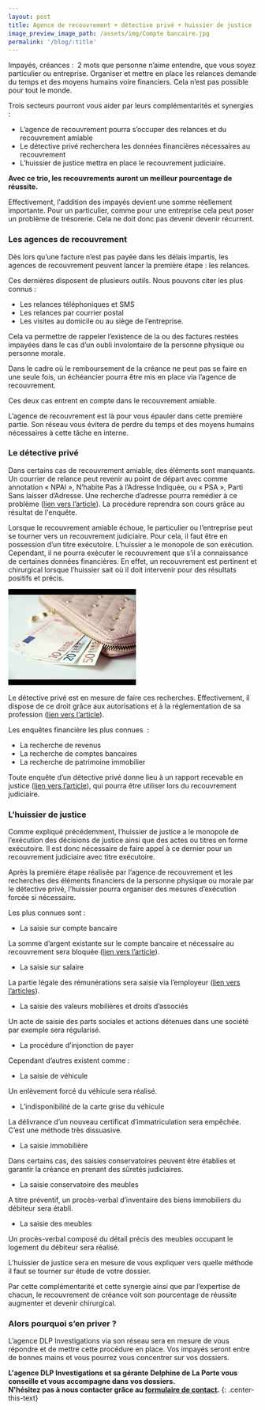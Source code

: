 ```yaml
---
layout: post
title: Agence de recouvrement + détective privé + huissier de justice
image_preview_image_path: /assets/img/Compte bancaire.jpg
permalink: '/blog/:title'
---
```


Impay&eacute;s, cr&eacute;ances :&nbsp; 2 mots que personne n’aime entendre, que vous soyez particulier ou entreprise. Organiser et mettre en place les relances demande du temps et des moyens humains voire financiers. Cela n’est pas possible pour tout le monde.

Trois secteurs pourront vous aider par leurs compl&eacute;mentarit&eacute;s et synergies :

* L’agence de recouvrement pourra s’occuper des relances et du recouvrement amiable
* Le d&eacute;tective priv&eacute; recherchera les donn&eacute;es financi&egrave;res n&eacute;cessaires au recouvrement
* L’huissier de justice mettra en place le recouvrement judiciaire.

**Avec ce trio, les recouvrements auront un meilleur pourcentage de r&eacute;ussite.**

Effectivement, l'addition des impay&eacute;s devient une somme r&eacute;ellement importante. Pour un particulier, comme pour une entreprise cela peut poser un probl&egrave;me de tr&eacute;sorerie. Cela ne doit donc pas devenir devenir r&eacute;current.

### Les agences de recouvrement

D&egrave;s lors qu’une facture n’est pas pay&eacute;e dans les d&eacute;lais impartis, les agences de recouvrement peuvent lancer la premi&egrave;re &eacute;tape : les relances.

Ces derni&egrave;res disposent de plusieurs outils. Nous pouvons citer les plus connus :

* Les relances t&eacute;l&eacute;phoniques et SMS
* Les relances par courrier postal
* Les visites au domicile ou au si&egrave;ge de l’entreprise.

Cela va permettre de rappeler l’existence de la ou des factures rest&eacute;es impay&eacute;es dans le cas d’un oubli involontaire de la personne physique ou personne morale.

Dans le cadre o&ugrave; le remboursement de la cr&eacute;ance ne peut pas se faire en une seule fois, un &eacute;ch&eacute;ancier pourra &ecirc;tre mis en place via l’agence de recouvrement.

Ces deux cas entrent en compte dans le recouvrement amiable.

L’agence de recouvrement est l&agrave; pour vous &eacute;pauler dans cette premi&egrave;re partie. Son r&eacute;seau vous &eacute;vitera de perdre du temps et des moyens humains n&eacute;cessaires &agrave; cette t&acirc;che en interne.

### Le d&eacute;tective priv&eacute;

Dans certains cas de recouvrement amiable, des &eacute;l&eacute;ments sont manquants. Un courrier de relance peut revenir au point de d&eacute;part avec comme annotation &laquo; NPAI &raquo;, N’habite Pas &agrave; l’Adresse Indiqu&eacute;e, ou &laquo; PSA &raquo;, Parti Sans laisser d’Adresse. Une recherche d’adresse pourra rem&eacute;dier &agrave; ce probl&egrave;me ([lien vers l’article](https://dlp-investigations.fr/recherche-de-debiteur/)). La proc&eacute;dure reprendra son cours gr&acirc;ce au r&eacute;sultat de l'enqu&ecirc;te.

Lorsque le recouvrement amiable &eacute;choue, le particulier ou l’entreprise peut se tourner vers un recouvrement judiciaire. Pour cela, il faut &ecirc;tre en possession d’un titre ex&eacute;cutoire. L’huissier a le monopole de son ex&eacute;cution. Cependant, il ne pourra ex&eacute;cuter le recouvrement que s’il a connaissance de certaines donn&eacute;es financi&egrave;res. En effet, un recouvrement est pertinent et chirurgical lorsque l’huissier sait o&ugrave; il doit intervenir pour des r&eacute;sultats positifs et pr&eacute;cis.

![](/assets/img/revenus.jpg)

Le d&eacute;tective priv&eacute; est en mesure de faire ces recherches. Effectivement, il dispose de ce droit gr&acirc;ce aux autorisations et &agrave; la r&eacute;glementation de sa profession ([lien vers l’article](https://dlp-investigations.fr/le-code-de-deontologie/)).

Les enqu&ecirc;tes financi&egrave;re les plus connues&nbsp; :

* La recherche de revenus
* La recherche de comptes bancaires
* La recherche de patrimoine immobilier

Toute enqu&ecirc;te d’un d&eacute;tective priv&eacute; donne lieu &agrave; un rapport recevable en justice ([lien vers l’article](https://dlp-investigations.fr/la-recevabilite-dun-rapport-denquete-devant-les-tribunaux/)), qui pourra &ecirc;tre utiliser lors du recouvrement judiciaire.

### L’huissier de justice

Comme expliqu&eacute; pr&eacute;c&eacute;demment, l’huissier de justice a le monopole de l’ex&eacute;cution des d&eacute;cisions de justice ainsi que des actes ou titres en forme ex&eacute;cutoire. Il est donc n&eacute;cessaire de faire appel &agrave; ce dernier pour un recouvrement judiciaire avec titre ex&eacute;cutoire.

Apr&egrave;s la premi&egrave;re &eacute;tape r&eacute;alis&eacute;e par l’agence de recouvrement et les recherches des &eacute;l&eacute;ments financiers de la personne physique ou morale par le d&eacute;tective priv&eacute;, l’huissier pourra organiser des mesures d’ex&eacute;cution forc&eacute;e si n&eacute;cessaire.

Les plus connues sont :

* La saisie sur compte bancaire

La somme d’argent existante sur le compte bancaire et n&eacute;cessaire au recouvrement sera bloqu&eacute;e ([lien vers l’article](https://dlp-investigations.fr/blog/saisie-sur-salaire-ou-compte-bancaire)).

* La saisie sur salaire

La partie l&eacute;gale des r&eacute;mun&eacute;rations sera saisie via l’employeur ([lien vers l’articles](https://dlp-investigations.fr/blog/saisie-sur-salaire-ou-compte-bancaire)).

* La saisie des valeurs mobili&egrave;res et droits d’associ&eacute;s

Un acte de saisie des parts sociales et actions d&eacute;tenues dans une soci&eacute;t&eacute; par exemple sera r&eacute;gularis&eacute;.

* La proc&eacute;dure d’injonction de payer

Cependant d’autres existent comme :

* La saisie de v&eacute;hicule

Un enl&egrave;vement forc&eacute; du v&eacute;hicule sera r&eacute;alis&eacute;.

* L’indisponibilit&eacute; de la carte grise du v&eacute;hicule

La d&eacute;livrance d’un nouveau certificat d’immatriculation sera emp&ecirc;ch&eacute;e. C’est une m&eacute;thode tr&egrave;s dissuasive.

* La saisie immobili&egrave;re

Dans certains cas, des saisies conservatoires peuvent &ecirc;tre &eacute;tablies et garantir la cr&eacute;ance en prenant des s&ucirc;ret&eacute;s judiciaires.

* La saisie conservatoire des meubles

A titre pr&eacute;ventif, un proc&egrave;s-verbal d’inventaire des biens immobiliers du d&eacute;biteur sera &eacute;tabli.

* La saisie des meubles

Un proc&egrave;s-verbal compos&eacute; du d&eacute;tail pr&eacute;cis des meubles occupant le logement du d&eacute;biteur sera r&eacute;alis&eacute;.

L’huissier de justice sera en mesure de vous expliquer vers quelle m&eacute;thode il faut se tourner sur &eacute;tude de votre dossier.

Par cette compl&eacute;mentarit&eacute; et cette synergie ainsi que par l’expertise de chacun, le recouvrement de cr&eacute;ance voit son pourcentage de r&eacute;ussite augmenter et devenir chirurgical.

### Alors pourquoi s’en priver ?

L’agence DLP Investigations via son r&eacute;seau sera en mesure de vous r&eacute;pondre et de mettre cette proc&eacute;dure en place. Vos impay&eacute;s seront entre de bonnes mains et vous pourrez vous concentrer sur vos dossiers.

**L'agence DLP Investigations et sa g&eacute;rante Delphine de La Porte vous conseille et vous accompagne dans vos dossiers.**<br>**N'h&eacute;sitez pas &agrave; nous contacter gr&acirc;ce au&nbsp;[formulaire de contact](https://dlp-investigations.fr/#contact).**
{: .center-this-text}